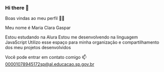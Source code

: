### Hi there 👋

Boas vindas ao meu perfil 💙💙

Meu nome é Maria Clara Gaspar

Estou estudando na Alura
Estou me desenvolvendo na linguagem JavaScript
Utilizo esse espaço para minha organização e compartilhamento dos meu projetos desenvolvidos

Você pode entrar em contato comigo 📫
00001078945172sp@al.educacao.sp.gov.br
